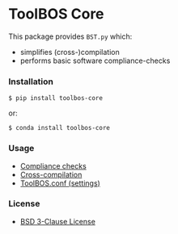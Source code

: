 # ToolBOS Core

This package provides `BST.py` which:
* simplifies (cross-)compilation
* performs basic software compliance-checks


### Installation

    $ pip install toolbos-core

or:

    $ conda install toolbos-core


### Usage

* [Compliance checks](doc/ComplianceChecks.md)
* [Cross-compilation](doc/CrossCompilation.md)
* [ToolBOS.conf (settings)](doc/ToolBOSConf.md)


### License

* [BSD 3-Clause License](LICENSE)

